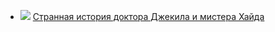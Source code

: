 * ![](/books/prose_classic/Роберт%20Луис%20Стивенсон/Странная%20история%20доктора%20Джекила%20и%20мистера%20Хайда.jpg) [Странная история доктора Джекила и мистера Хайда](/books/prose_classic/Роберт%20Луис%20Стивенсон/Странная%20история%20доктора%20Джекила%20и%20мистера%20Хайда)